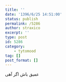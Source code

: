 ```yaml
---
title: ''
date: '1396/6/25 14:51:00'
status: publish
permalink: /5286
author: straxico
excerpt: ''
type: post
id: 5286
category:
    - tytomood
tag: []
post_format: []
---
```

عمیق باش اگر آهی
